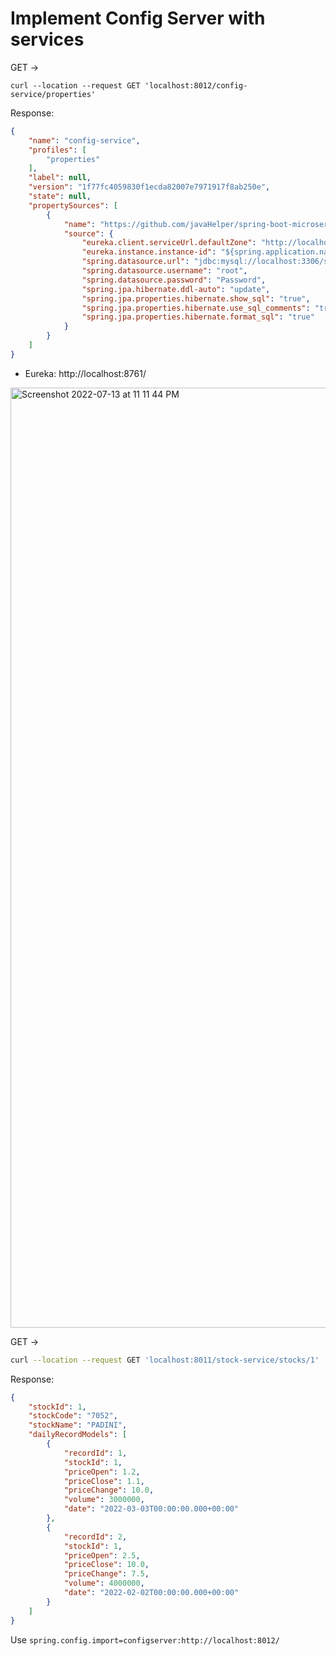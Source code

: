 # Implement Config Server with services

GET ->
```
curl --location --request GET 'localhost:8012/config-service/properties'
```

Response:

```json
{
    "name": "config-service",
    "profiles": [
        "properties"
    ],
    "label": null,
    "version": "1f77fc4059830f1ecda82007e7971917f8ab250e",
    "state": null,
    "propertySources": [
        {
            "name": "https://github.com/javaHelper/spring-boot-microservices-workshop/stock-records-cconfig/application.properties",
            "source": {
                "eureka.client.serviceUrl.defaultZone": "http://localhost:8761/eureka",
                "eureka.instance.instance-id": "${spring.application.name}:${spring.application.instance_id:${random.value}}",
                "spring.datasource.url": "jdbc:mysql://localhost:3306/stock_app?createDatabaseIfNotExist=true&serverTimezone=UTC",
                "spring.datasource.username": "root",
                "spring.datasource.password": "Password",
                "spring.jpa.hibernate.ddl-auto": "update",
                "spring.jpa.properties.hibernate.show_sql": "true",
                "spring.jpa.properties.hibernate.use_sql_comments": "true",
                "spring.jpa.properties.hibernate.format_sql": "true"
            }
        }
    ]
}
```


- Eureka: http://localhost:8761/

<img width="1504" alt="Screenshot 2022-07-13 at 11 11 44 PM" src="https://user-images.githubusercontent.com/54174687/178806230-e321290d-06f5-4dea-b1f1-4c550455d16f.png">

GET -> 

```sh
curl --location --request GET 'localhost:8011/stock-service/stocks/1'
```

Response:

```json
{
    "stockId": 1,
    "stockCode": "7052",
    "stockName": "PADINI",
    "dailyRecordModels": [
        {
            "recordId": 1,
            "stockId": 1,
            "priceOpen": 1.2,
            "priceClose": 1.1,
            "priceChange": 10.0,
            "volume": 3000000,
            "date": "2022-03-03T00:00:00.000+00:00"
        },
        {
            "recordId": 2,
            "stockId": 1,
            "priceOpen": 2.5,
            "priceClose": 10.0,
            "priceChange": 7.5,
            "volume": 4000000,
            "date": "2022-02-02T00:00:00.000+00:00"
        }
    ]
}
```

Use `spring.config.import=configserver:http://localhost:8012/`
